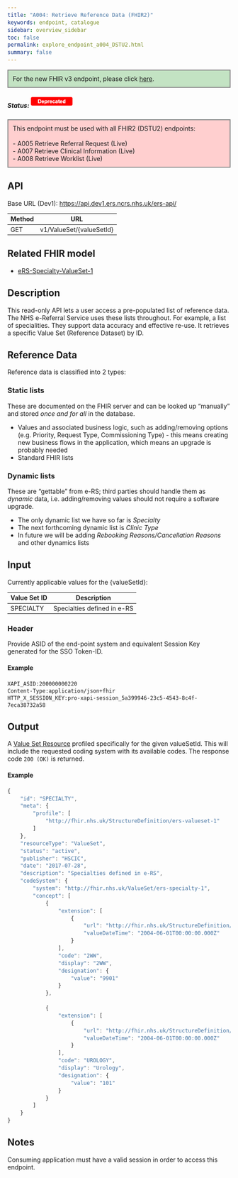 ```yaml
---
title: "A004: Retrieve Reference Data (FHIR2)"
keywords: endpoint, catalogue
sidebar: overview_sidebar
toc: false
permalink: explore_endpoint_a004_DSTU2.html
summary: false
---
```


<div style="border: 2px solid #888888; padding: 10px; background: #c3e3c3;">For the new FHIR v3 endpoint, please click <a href="explore_endpoint_a004.html">here</a>.</div>

##### Status: ![Deprecated](images/icons/api_deprecated.png)  

<div style="border: 2px solid #888888; padding: 10px; background: #ffcfcf;">
This endpoint must be used with all FHIR2 (DSTU2) endpoints: <br>
<br>
- A005 Retrieve Referral Request (Live)<br>
- A007 Retrieve Clinical Information (Live)<br>
- A008 Retrieve Worklist (Live)<br>
</div>

## API

Base URL (Dev1): https://api.dev1.ers.ncrs.nhs.uk/ers-api/  

| Method | URL |
| -------------| --- |
| GET | v1/ValueSet/{valueSetId}

## Related FHIR model

* [eRS-Specialty-ValueSet-1](https://data.developer.nhs.uk/specifications/eRS-draftd/Profile.Valueset/ers-specialty-valueset-1.html)

## Description
This read-only API lets a user access a pre-populated list of reference data. The NHS e-Referral Service uses these lists throughout. For example, a list of specialities. They support data accuracy and effective re-use. It retrieves a specific Value Set (Reference Dataset) by ID.

## Reference Data
Reference data is classified into 2 types:

### Static lists
These are documented on the FHIR server and can be looked up “manually” and stored _once and for all_ in the database.

* Values and associated business logic, such as adding/removing options (e.g. Priority, Request Type, Commissioning Type) - this means creating new business flows in the application, which means an upgrade is probably needed
* Standard FHIR lists

### Dynamic lists
These are “gettable” from e-RS; third parties should handle them as _dynamic_ data, i.e. adding/removing values should not require a software upgrade.

* The only dynamic list we have so far is _Specialty_
* The next forthcoming dynamic list is _Clinic Type_
* In future we will be adding _Rebooking Reasons/Cancellation Reasons_ and other dynamics lists

## Input
Currently applicable values for the {valueSetId}:

|Value Set ID|Description|
|---|---|
|SPECIALTY|Specialties defined in e-RS|

### Header
Provide ASID of the end-point system and equivalent Session Key generated for the SSO Token-ID.

#### Example
```http
XAPI_ASID:200000000220
Content-Type:application/json+fhir
HTTP_X_SESSION_KEY:pro-xapi-session_5a399946-23c5-4543-8c4f-7eca38732a58
```

## Output
A [Value Set Resource](explore_models.html) profiled specifically for the given valueSetId. This will include the requested coding system with its available codes. The response code `200 (OK)` is returned.

#### Example
```javascript
{
    "id": "SPECIALTY",
    "meta": {
        "profile": [
            "http://fhir.nhs.uk/StructureDefinition/ers-valueset-1"
        ]
    },
    "resourceType": "ValueSet",
    "status": "active",
    "publisher": "HSCIC",
    "date": "2017-07-28",
    "description": "Specialties defined in e-RS",
    "codeSystem": {
        "system": "http://fhir.nhs.uk/ValueSet/ers-specialty-1",
        "concept": [
            {
                "extension": [
                    {
                        "url": "http://fhir.nhs.uk/StructureDefinition/extension-ers-effectivefromdate-1",
                        "valueDateTime": "2004-06-01T00:00:00.000Z"
                    }
                ],
                "code": "2WW",
                "display": "2WW",
                "designation": {
                    "value": "9901"
                }
            },

            {
                "extension": [
                    {
                        "url": "http://fhir.nhs.uk/StructureDefinition/extension-ers-effectivefromdate-1",
                        "valueDateTime": "2004-06-01T00:00:00.000Z"
                    }
                ],
                "code": "UROLOGY",
                "display": "Urology",
                "designation": {
                    "value": "101"
                }
            }
        ]
    }
}
```

<!--## Code Sample
Code snippets taken from the consumer example. See [Code Samples](develop_code_samples.html) for further details.

```javascript
angular.module('ers-consumer-exampleApp')
  .service('referenceDataService', function ($q, $resource, config, session) {

    function getRefData(valueSetId) {
        var deferred = $q.defer();
        var sessionId = session.getId();

        var headersJson = {};
        headersJson[config.asidHeader] = config.asid;
        headersJson[config.sessionIdHeader] = sessionId;

        var refData = $resource(config.baseUrl + '/v1/ValueSet/' + valueSetId,
            null,
            {get: {method: 'GET', headers: headersJson}}
        );
        refData.get(function(data) {
            deferred.resolve(data);
        }, function() {
            deferred.reject();
        });

        return deferred.promise;
    }

    return {
        getRefData: getRefData
    };
  });
```-->

## Notes
Consuming application must have a valid session in order to access this endpoint.

